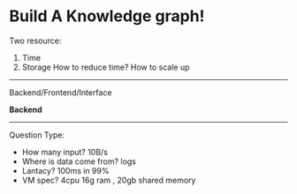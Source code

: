 # Build A Knowledge graph!
Two resource: 
1. Time
2. Storage 
How to reduce time?
How to scale up
-------

Backend/Frontend/Interface


**Backend**


------
Question Type:
- How many input? 10B/s
- Where is data come from? logs
- Lantacy? 100ms in 99%
- VM spec?  4cpu 16g ram , 20gb shared memory



<!--stackedit_data:
eyJoaXN0b3J5IjpbMTg2ODI2NTQ5NSwtMTYwMTg3NTM4N119
-->